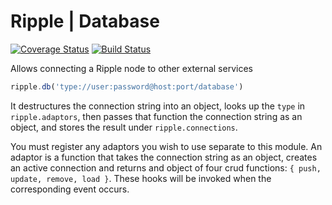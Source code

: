 # Ripple | Database
[![Coverage Status](https://coveralls.io/repos/rijs/db/badge.svg?branch=master&service=github)](https://coveralls.io/github/rijs/db?branch=master)
[![Build Status](https://travis-ci.org/rijs/db.svg)](https://travis-ci.org/rijs/db)

Allows connecting a Ripple node to other external services

```js
ripple.db('type://user:password@host:port/database')
```

It destructures the connection string into an object, looks up the `type` in `ripple.adaptors`, then passes that function the connection string as an object, and stores the result under `ripple.connections`. 

You must register any adaptors you wish to use separate to this module. An adaptor is a function that takes the connection string as an object, creates an active connection and returns and object of four crud functions: `{ push, update, remove, load }`. These hooks will be invoked when the corresponding event occurs. 
